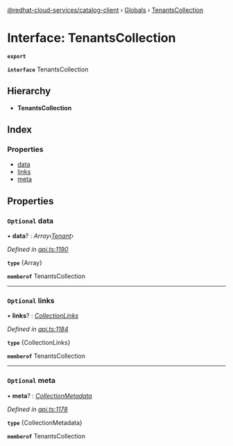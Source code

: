 [@redhat-cloud-services/catalog-client](../README.md) › [Globals](../globals.md) › [TenantsCollection](tenantscollection.md)

# Interface: TenantsCollection

**`export`** 

**`interface`** TenantsCollection

## Hierarchy

* **TenantsCollection**

## Index

### Properties

* [data](tenantscollection.md#optional-data)
* [links](tenantscollection.md#optional-links)
* [meta](tenantscollection.md#optional-meta)

## Properties

### `Optional` data

• **data**? : *Array‹[Tenant](tenant.md)›*

*Defined in [api.ts:1190](https://github.com/RedHatInsights/javascript-clients/blob/master/packages/catalog/api.ts#L1190)*

**`type`** {Array<Tenant>}

**`memberof`** TenantsCollection

___

### `Optional` links

• **links**? : *[CollectionLinks](collectionlinks.md)*

*Defined in [api.ts:1184](https://github.com/RedHatInsights/javascript-clients/blob/master/packages/catalog/api.ts#L1184)*

**`type`** {CollectionLinks}

**`memberof`** TenantsCollection

___

### `Optional` meta

• **meta**? : *[CollectionMetadata](collectionmetadata.md)*

*Defined in [api.ts:1178](https://github.com/RedHatInsights/javascript-clients/blob/master/packages/catalog/api.ts#L1178)*

**`type`** {CollectionMetadata}

**`memberof`** TenantsCollection
